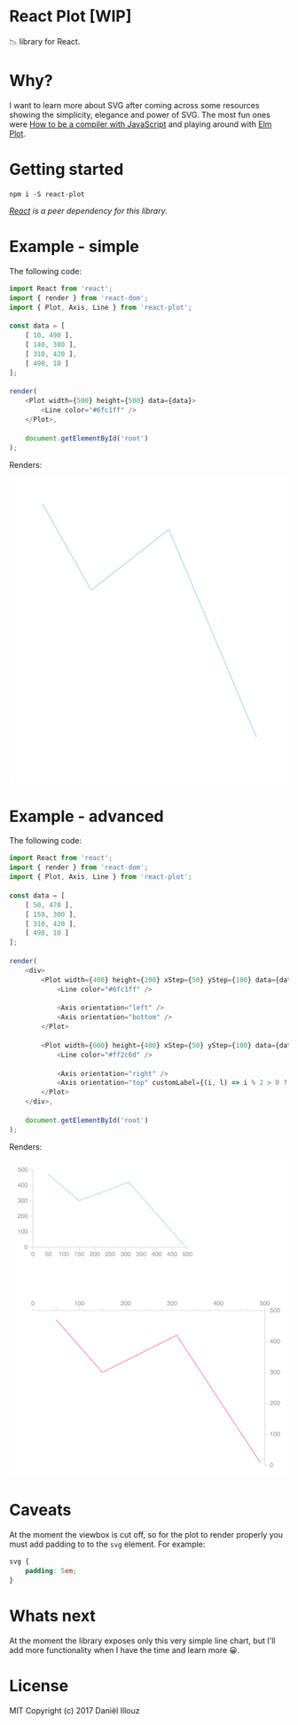 # React Plot [WIP]
📉 library for React.

# Why?
I want to learn more about SVG after coming across some resources showing the
simplicity, elegance and power of SVG. The most fun ones were [How to be a compiler with JavaScript](https://medium.com/@kosamari/how-to-be-a-compiler-make-a-compiler-with-javascript-4a8a13d473b4)
and playing around with [Elm Plot](https://terezka.github.io/elm-plot/).

# Getting started
```
npm i -S react-plot
```

_[React](https://facebook.github.io/react/) is a peer dependency for this library._

# Example - simple
The following code:

```js
import React from 'react';
import { render } from 'react-dom';
import { Plot, Axis, Line } from 'react-plot';

const data = [
	[ 10, 490 ],
	[ 140, 380 ],
	[ 310, 420 ],
	[ 490, 10 ]
];

render(
	<Plot width={500} height={500} data={data}>
		<Line color="#6fc1ff" />
    </Plot>,

	document.getElementById('root')
);
```

Renders:

![simple](https://raw.githubusercontent.com/danillouz/react-plot/master/img/simple.png "simple")

# Example - advanced
The following code:

```js
import React from 'react';
import { render } from 'react-dom';
import { Plot, Axis, Line } from 'react-plot';

const data = [
	[ 50, 470 ],
	[ 150, 300 ],
	[ 310, 420 ],
	[ 490, 10 ]
];

render(
	<div>
		<Plot width={400} height={200} xStep={50} yStep={100} data={data} >
			<Line color="#6fc1ff" />

			<Axis orientation="left" />
			<Axis orientation="bottom" />
		</Plot>

		<Plot width={600} height={400} xStep={50} yStep={100} data={data} >
			<Line color="#ff2c6d" />
			
			<Axis orientation="right" />
			<Axis orientation="top" customLabel={(i, l) => i % 2 > 0 ? '' : l} />
		</Plot>
	</div>,

	document.getElementById('root')
);
```

Renders:

![advanced](https://raw.githubusercontent.com/danillouz/react-plot/master/img/advanced.png "advanced")

# Caveats
At the moment the viewbox is cut off, so for the plot to render properly you
must add padding to to the `svg` element. For example:

```css
svg {
	padding: 5em;
}
```

# Whats next
At the moment the library exposes only this very simple line chart, but I'll
add more functionality when I have the time and learn more 😀.

# License
MIT Copyright (c) 2017 Daniël Illouz
